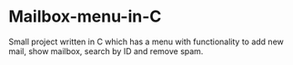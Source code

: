 # Mailbox-menu-in-C
Small project written in C which has a menu with functionality to add new mail, show mailbox, search by ID and remove spam.
